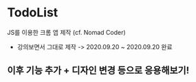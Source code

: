 # TodoList
JS를 이용한 크롬 앱 제작 (cf. Nomad Coder)
- 강의보면서 그대로 제작 -> 2020.09.20 ~ 2020.09.20 완료

## 이후 기능 추가 + 디자인 변경 등으로 응용해보기!
